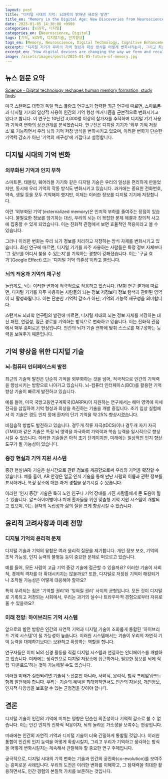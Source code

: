 ```yaml
---
layout: post
title: "디지털 시대의 기억: 뇌과학이 밝혀낸 새로운 발견"
title_en: "Memory in the Digital Age: New Discoveries from Neuroscience"
date: 2025-01-05 14:30:00 +0900
categories: [뇌과학, 디지털]
categories_en: [Neuroscience, Digital]
tags: [기억, 뇌과학, 디지털기술, 인지향상]
tags_en: [Memory, Neuroscience, Digital Technology, Cognitive Enhancement]
excerpt: "디지털 기기가 우리의 기억 형성과 회상 방식을 어떻게 변화시키는지, 그리고 최신 뇌과학 연구가 밝혀낸 놀라운 발견들을 소개합니다."
excerpt_en: "How digital devices are changing the way we form and recall memories, and the surprising discoveries revealed by the latest neuroscience research."
image: /assets/images/posts/2025-01-05-future-of-memory.jpg
---
```


<div class="post-content-ko" markdown="1">
  
## 뉴스 원문 요약
[Science - Digital technology reshapes human memory formation, study finds](https://www.science.org/content/article/digital-technology-reshapes-human-memory-formation)

미국 스탠퍼드 대학과 독일 막스 플랑크 연구소가 협력한 최근 연구에 따르면, 스마트폰과 디지털 기기의 일상적 사용이 인간의 기억 형성 메커니즘을 근본적으로 변화시키고 있다고 합니다. 이 연구는 10년간 3,000명 이상의 참가자를 추적하며 디지털 기기 사용과 기억력 변화의 상관관계를 분석했습니다. 연구진은 디지털 기기가 '외부 기억 저장소'로 기능하면서 우리 뇌의 기억 저장 방식을 변화시키고 있으며, 이러한 변화가 단순한 기억력 감소가 아닌 '기억의 재구성'에 가깝다고 설명합니다.

## 디지털 시대의 기억 변화

### 외부화된 기억과 인지 부하
스마트폰, 태블릿, 웨어러블 기기와 같은 디지털 기술은 우리의 일상을 편리하게 만들었지만, 동시에 우리 기억의 작동 방식도 변화시키고 있습니다. 과거에는 중요한 전화번호, 약속, 생일 등을 모두 기억해야 했지만, 이제는 이러한 정보를 디지털 기기에 저장합니다.

이런 '외부화된 기억'(externalized memory)은 인지적 부하를 줄여주는 장점이 있습니다. 불필요한 정보를 암기하는 대신, 우리의 뇌는 더 복잡한 문제 해결과 창의적 사고에 집중할 수 있게 되었습니다. 이는 진화적 관점에서 보면 효율적인 적응이라고 볼 수 있습니다.

그러나 이러한 변화는 우리 뇌가 정보를 처리하고 저장하는 방식 자체를 변화시키고 있습니다. 최신 연구에 따르면, 디지털 기기를 자주 사용하는 사람들은 특정 정보 자체보다 '그 정보를 어디서 찾을 수 있는지'를 기억하는 경향이 강해졌습니다. 이는 '구글 효과'(Google Effect) 또는 '디지털 기억 의존성'이라고 불립니다.

### 뇌의 적응과 기억의 재구성
놀랍게도, 뇌는 이러한 변화에 적극적으로 적응하고 있습니다. fMRI 연구 결과에 따르면, 디지털 기기를 자주 사용하는 사람들의 뇌는 정보 저장보다 정보 탐색과 관련된 영역이 더 활성화됩니다. 이는 단순한 기억력 감소가 아닌, 기억의 기능적 재구성을 의미합니다.

스탠퍼드 뇌과학 연구팀의 발견에 따르면, 디지털 세대의 뇌는 정보 자체를 저장하는 대신 패턴, 연결성, 접근 경로를 기억하는 방식으로 변화하고 있습니다. 이는 진화적 관점에서 매우 흥미로운 현상입니다. 인간의 뇌가 기술 변화에 맞춰 스스로를 재구성하는 능력을 보여주기 때문입니다.

## 기억 향상을 위한 디지털 기술

### 뇌-컴퓨터 인터페이스의 발전
최근의 기술적 발전은 단순히 기억을 외부화하는 것을 넘어, 적극적으로 인간의 기억력을 향상시키는 방향으로 나아가고 있습니다. 뇌-컴퓨터 인터페이스(BCI)를 활용한 기억 향상 기술이 빠르게 발전하고 있습니다.

예를 들어, 미국 국방고등연구계획국(DARPA)이 지원하는 연구에서는 해마 영역에 미세 전극을 삽입하여 기억 형성과 회상을 촉진하는 기술을 개발 중입니다. 초기 임상 실험에서 이 기술은 경도 인지 장애 환자의 단기 기억을 약 25% 향상시켰습니다.

비침습적 방법도 발전하고 있습니다. 경두개 직류 자극(tDCS)이나 경두개 자기 자극(TMS)과 같은 기술은 특정 뇌 영역을 자극하여 기억력과 학습 능력을 일시적으로 향상시킬 수 있습니다. 이러한 기술들은 아직 초기 단계이지만, 미래에는 일상적인 인지 향상 도구가 될 가능성이 있습니다.

### 증강 현실과 기억 지원 시스템
증강 현실(AR) 기술은 실시간으로 관련 정보를 제공함으로써 우리의 기억을 확장할 수 있습니다. 예를 들어, AR 안경은 얼굴 인식 기술을 통해 만난 사람의 이름과 관련 정보를 표시하거나, 특정 장소에 대한 과거 경험을 상기시킬 수 있습니다.

이러한 '인지 증강' 기술은 특히 노인 인구나 기억 장애를 가진 사람들에게 큰 도움이 될 수 있습니다. 알츠하이머병이나 치매 환자들을 위한 맞춤형 기억 지원 시스템이 개발되고 있으며, 이는 환자의 독립성과 삶의 질을 크게 향상시킬 수 있습니다.

## 윤리적 고려사항과 미래 전망

### 디지털 기억의 윤리적 문제
디지털 기술과 기억의 융합은 여러 윤리적 질문을 제기합니다. 개인 정보 보호, 기억의 조작 가능성, 인지 능력의 불평등 등이 중요한 문제로 떠오르고 있습니다.

예를 들어, 모든 사람이 고급 기억 증강 기술에 접근할 수 있을까요? 이러한 기술이 사회적, 경제적 격차를 더 확대시키지는 않을까요? 또한, 디지털로 저장된 기억이 해킹되거나 조작될 가능성은 어떻게 대응해야 할까요?

특히 우려되는 점은 '기억할 권리'와 '잊혀질 권리' 사이의 균형입니다. 모든 것이 디지털로 기록되고 저장되는
사회에서, 우리는 과거의 실수나 트라우마적 경험으로부터 자유로울 수 있을까요?

### 미래 전망: 하이브리드 기억 시스템
앞으로의 발전 방향은 인간의 자연적 기억과 디지털 기술이 조화롭게 통합된 '하이브리드 기억 시스템'이 될 가능성이 높습니다. 이러한 시스템에서는 기술이 우리의 자연적 기억 능력을 대체하기보다는 보완하고 확장하는 역할을 합니다.

연구자들은 이미 뇌의 신경 활동을 직접 디지털 시스템과 연결하는 인터페이스를 개발하고 있습니다. 미래에는 생각만으로 디지털 저장소에 접근하거나, 필요한 정보를 뇌에 직접 '다운로드'하는 것이 가능해질 수도 있습니다.

이러한 미래가 실현되려면 기술적 도전뿐만 아니라, 사회적, 윤리적, 법적 프레임워크도 함께 발전해야 합니다. 우리는 기술의 혜택을 최대화하면서도 인간의 자율성, 개인정보, 인지적 다양성을 보호할 수 있는 균형점을 찾아야 합니다.

## 결론
디지털 기술이 인간의 기억에 미치는 영향은 단순한 의존성이나 기억력 감소로 볼 수 없습니다. 이는 인간 인지의 진화적 적응이자, 뇌의 놀라운 가소성을 보여주는 현상입니다.

미래에는 인간의 자연적 기억과 디지털 기술이 더욱 긴밀하게 통합될 것입니다. 이러한 통합이 인간의 인지 능력을 어떻게 확장시킬지, 그리고 우리가 기억하고 생각하는 방식을 어떻게 변화시킬지는 계속해서 관찰해야 할 중요한 연구 주제입니다.

궁극적으로, 디지털 시대의 기억 변화는 기술과 인간의 공진화(co-evolution)를 보여주는 흥미로운 사례입니다. 우리의 도전은 이러한 변화를 이해하고, 그 잠재력을 최대한 활용하면서도, 인간 경험의 본질적 가치를 보존하는 것입니다.
</div>

<div class="post-content-en" markdown="1" style="display: none;">
  
## Original News Summary
[Science - Digital technology reshapes human memory formation, study finds](https://www.science.org/content/article/digital-technology-reshapes-human-memory-formation)

According to recent research conducted collaboratively by Stanford University and the Max Planck Institute in Germany, the everyday use of smartphones and digital devices is fundamentally changing the mechanisms of human memory formation. This study tracked over 3,000 participants for a decade, analyzing the correlation between digital device usage and changes in memory capabilities. The researchers explain that digital devices functioning as "external memory storage" are altering how our brains store memories, and this change resembles a "restructuring of memory" rather than a simple decline in memory ability.

## Memory Changes in the Digital Age

### Externalized Memory and Cognitive Load
Digital technologies such as smartphones, tablets, and wearable devices have made our daily lives more convenient, but they are also changing how our memory functions. In the past, we had to remember important phone numbers, appointments, birthdays, etc., but now we store this information on digital devices.

This "externalized memory" has the advantage of reducing cognitive load. Instead of memorizing unnecessary information, our brains can focus on more complex problem-solving and creative thinking. From an evolutionary perspective, this can be seen as an efficient adaptation.

However, this change is altering the very way our brains process and store information. According to recent studies, people who frequently use digital devices tend to remember "where to find information" rather than the information itself. This is called the "Google Effect" or "digital memory dependence."

### Brain Adaptation and Memory Restructuring
Surprisingly, the brain is actively adapting to these changes. According to fMRI studies, the brains of frequent digital device users show more activation in areas related to information search rather than information storage. This indicates not simply a decrease in memory capacity, but a functional restructuring of memory.

According to findings from the Stanford neuroscience research team, the brains of the digital generation are changing to remember patterns, connections, and access paths instead of storing the information itself. This is a very interesting phenomenon from an evolutionary perspective, as it demonstrates the human brain's ability to reconfigure itself in response to technological changes.

## Digital Technologies for Memory Enhancement

### Advancement of Brain-Computer Interfaces
Recent technological developments are going beyond simply externalizing memory, moving toward actively enhancing human memory capacity. Memory enhancement technologies using brain-computer interfaces (BCI) are rapidly developing.

For example, research supported by the Defense Advanced Research Projects Agency (DARPA) is developing technology that facilitates memory formation and recall by inserting microelectrodes into the hippocampal region. In initial clinical trials, this technology improved short-term memory in patients with mild cognitive impairment by about 25%.

Non-invasive methods are also advancing. Technologies such as transcranial direct current stimulation (tDCS) or transcranial magnetic stimulation (TMS) can temporarily enhance memory and learning abilities by stimulating specific brain regions. While these technologies are still in early stages, they may become everyday cognitive enhancement tools in the future.

### Augmented Reality and Memory Support Systems
Augmented reality (AR) technology can extend our memory by providing relevant information in real-time. For example, AR glasses can display the names and related information of people we meet through facial recognition technology, or remind us of past experiences at specific locations.

These "cognitive augmentation" technologies can be particularly helpful for the elderly population or people with memory disorders. Customized memory support systems for patients with Alzheimer's disease or dementia are being developed, which can greatly enhance patients' independence and quality of life.

## Ethical Considerations and Future Outlook

### Ethical Issues of Digital Memory
The fusion of digital technology and memory raises various ethical questions. Privacy protection, the possibility of memory manipulation, and inequality in cognitive abilities are emerging as important issues.

For example, will everyone have access to advanced memory enhancement technologies? Could these technologies further widen social and economic disparities? And how should we respond to the possibility of digitally stored memories being hacked or manipulated?

A particular concern is the balance between the "right to remember" and the "right to be forgotten." In a society where everything is digitally recorded and stored, can we be free from past mistakes or traumatic experiences?

### Future Outlook: Hybrid Memory Systems
The future direction of development is likely to be "hybrid memory systems" where human natural memory and digital technology are harmoniously integrated. In such systems, technology complements and extends our natural memory capabilities rather than replacing them.

Researchers are already developing interfaces that directly connect the brain's neural activity with digital systems. In the future, it might be possible to access digital storage or "download" necessary information directly to the brain just by thinking.

For such a future to be realized, not only technical challenges but also social, ethical, and legal frameworks must evolve together. We need to find a balance that maximizes the benefits of technology while protecting human autonomy, privacy, and cognitive diversity.

## Conclusion
The impact of digital technology on human memory cannot be viewed simply as dependency or decreased memory capacity. It is an evolutionary adaptation of human cognition and demonstrates the remarkable plasticity of the brain.

In the future, human natural memory and digital technology will be more closely integrated. How this integration will expand human cognitive abilities and change the way we remember and think remains an important research topic to observe.

Ultimately, memory changes in the digital age represent an interesting case of co-evolution between technology and humans. Our challenge is to understand these changes, maximize their potential, while preserving the essential value of human experience.
</div>

<script>
document.addEventListener('DOMContentLoaded', function() {
  // 언어 변경 감지 함수
  function updatePostLanguage() {
    const lang = localStorage.getItem('lang') || 'ko';
    console.log('[포스트] 언어 변경 감지:', lang);
    
    const koContent = document.querySelector('.post-content-ko');
    const enContent = document.querySelector('.post-content-en');
    
    // 콘텐츠 표시/숨김 전환
    if (lang === 'ko') {
      if(koContent) koContent.style.display = 'block';
      if(enContent) enContent.style.display = 'none';
    } else {
      if(koContent) koContent.style.display = 'none';
      if(enContent) enContent.style.display = 'block';
    }
  }
  
  // 초기 언어 설정
  updatePostLanguage();
  
  // 언어 변경 이벤트 리스너
  document.addEventListener('languageChanged', function(e) {
    console.log('[포스트] languageChanged 이벤트 감지:', e.detail?.language);
    updatePostLanguage();
  });
});
</script> 